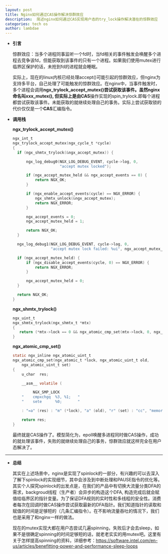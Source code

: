 ```yaml
---
layout: post
title: Nginx如何通过CAS操作解决惊群效应
description:  简述nginx如何通过CAS实现用户态的try_lock操作解决潜在的惊群效应
categories: tech os
author: lambdae
---
```


- **引言**

 
    惊群效应：当多个进程同事监听一个fd时，当fd相关的事件触发会唤醒多个进程去竞争该fd，但能获取到该事件的只有一个进程。如果我们使用mutex进行临界区保护的话，未抢到fd的进程就会睡眠。

    实际上，现在的linux内核已经处理accept()可能引起的惊群效应，但nginx为支持多平台，自己处理了可能触发的惊群效应。在nginx中，当事件触发时，多个进程会调用**ngx_trylock_accept_mutex()**尝试获取该事件。虽然nginx命名叫xxx_mutex(), 但实际上是由**CAS**操作实现的spin_trylock.即每个进程都尝试获取该事件。未能获取的就继续处理自己的事务。实际上尝试获取锁的代价仅仅是一个**CAS**汇编指令。


- **调用栈**

    **ngx_trylock_accept_mutex()**


    ```c
  ngx_int_t
  ngx_trylock_accept_mutex(ngx_cycle_t *cycle)
  {
      if (ngx_shmtx_trylock(&ngx_accept_mutex)) {

          ngx_log_debug0(NGX_LOG_DEBUG_EVENT, cycle->log, 0,
                         "accept mutex locked");

          if (ngx_accept_mutex_held && ngx_accept_events == 0) {
              return NGX_OK;
          }

          if (ngx_enable_accept_events(cycle) == NGX_ERROR) {
              ngx_shmtx_unlock(&ngx_accept_mutex);
              return NGX_ERROR;
          }

          ngx_accept_events = 0;
          ngx_accept_mutex_held = 1;

          return NGX_OK;
      }

      ngx_log_debug1(NGX_LOG_DEBUG_EVENT, cycle->log, 0,
                     "accept mutex lock failed: %ui", ngx_accept_mutex_held);

      if (ngx_accept_mutex_held) {
          if (ngx_disable_accept_events(cycle, 0) == NGX_ERROR) {
              return NGX_ERROR;
          }

          ngx_accept_mutex_held = 0;
      }

      return NGX_OK;
  }
  ```
   **ngx_shmtx_trylock()**
   ```c
  ngx_uint_t
  ngx_shmtx_trylock(ngx_shmtx_t *mtx)
  {
      return (*mtx->lock == 0 && ngx_atomic_cmp_set(mtx->lock, 0, ngx_pid));
  }
  ```
  **ngx_atomic_cmp_set()**
  ```c
  static ngx_inline ngx_atomic_uint_t
  ngx_atomic_cmp_set(ngx_atomic_t *lock, ngx_atomic_uint_t old,
      ngx_atomic_uint_t set)
  {
      u_char  res;

      __asm__ volatile (

           NGX_SMP_LOCK
      "    cmpxchgq  %3, %1;   "
      "    sete      %0;       "

      : "=a" (res) : "m" (*lock), "a" (old), "r" (set) : "cc", "memory");

      return res;
  }
    ```
    最终就是CAS操作了。模型简化为，epoll唤醒多进程同时做CAS操作，成功的就处理该事件，失败的就继续处理自己的事务，惊群效应就这样完全在用户态解决了。

---

- **总结**
    
    其实在上述场景中，nginx是实现了spinlock的一部分，有兴趣的可以去深入了解下spinlock的实现细节，其中会涉及到中断处理和PAUSE指令的优化等。其实个人探究spinlock的出发点是，在我们的产品中有切换大流量分类DFA的需求，backgroud线程（生产者）会异步的构造这个DFA, 构造完成后就会赋值给临界区的指针变量。为了保证DFA规则的实时性和多线程的安全性。消费者每次在回调时做CAS操作尝试获取最新的DFA指针。我们知道指针的读取和赋值的时间是足够短的（几条汇编指令）。在不影响流量吞吐的情况下，我们也是采用了和nginx一样的做法。

    现在的mutex实现大都在用户态尝试几遍spinning，失败后才会去sleep，如果不是很确定spinning的时间足够短的话，就老老实实的用mutex吧。这里有关于怎样提高spinning的资料，详细参考：https://software.intel.com/en-us/articles/benefitting-power-and-performance-sleep-loops